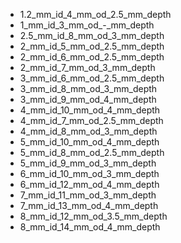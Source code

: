 * 1.2_mm_id_4_mm_od_2.5_mm_depth
* 1_mm_id_3_mm_od_-_mm_depth
* 2.5_mm_id_8_mm_od_3_mm_depth
* 2_mm_id_5_mm_od_2.5_mm_depth
* 2_mm_id_6_mm_od_2.5_mm_depth
* 2_mm_id_7_mm_od_3_mm_depth
* 3_mm_id_6_mm_od_2.5_mm_depth
* 3_mm_id_8_mm_od_3_mm_depth
* 3_mm_id_9_mm_od_4_mm_depth
* 4_mm_id_10_mm_od_4_mm_depth
* 4_mm_id_7_mm_od_2.5_mm_depth
* 4_mm_id_8_mm_od_3_mm_depth
* 5_mm_id_10_mm_od_4_mm_depth
* 5_mm_id_8_mm_od_2.5_mm_depth
* 5_mm_id_9_mm_od_3_mm_depth
* 6_mm_id_10_mm_od_3_mm_depth
* 6_mm_id_12_mm_od_4_mm_depth
* 7_mm_id_11_mm_od_3_mm_depth
* 7_mm_id_13_mm_od_4_mm_depth
* 8_mm_id_12_mm_od_3.5_mm_depth
* 8_mm_id_14_mm_od_4_mm_depth
